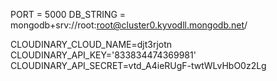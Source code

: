 PORT = 5000
DB_STRING = mongodb+srv://root:root@cluster0.kyvodll.mongodb.net/


CLOUDINARY_CLOUD_NAME=djt3rjotn
CLOUDINARY_API_KEY='833834474369981'
CLOUDINARY_API_SECRET=vtd_A4ieRUgF-twtWLvHbO0z2Lg
